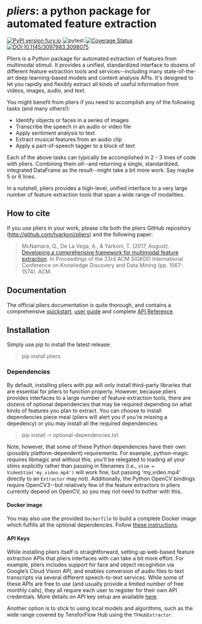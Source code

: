 # *pliers*: a python package for automated feature extraction

[![PyPI version fury.io](https://badge.fury.io/py/pliers.svg)](https://pypi.python.org/pypi/pliers/) ![pytest](https://github.com/PsychoinformaticsLab/pliers/actions/workflows/python-package.yml/badge.svg) [![Coverage Status](https://coveralls.io/repos/github/tyarkoni/pliers/badge.svg?branch=master)](https://coveralls.io/github/tyarkoni/pliers?branch=master) [![DOI:10.1145/3097983.3098075](https://zenodo.org/badge/DOI/10.1145/3097983.3098075.svg)](https://doi.org/10.1145/3097983.3098075)


Pliers is a Python package for automated extraction of features from multimodal stimuli. It provides a unified, standardized interface to dozens of different feature extraction tools and services--including many state-of-the-art deep learning-based models and content analysis APIs. It's designed to let you rapidly and flexibly extract all kinds of useful information from videos, images, audio, and text.

You might benefit from pliers if you need to accomplish any of the following tasks (and many others!):

* Identify objects or faces in a series of images
* Transcribe the speech in an audio or video file
* Apply sentiment analysis to text
* Extract musical features from an audio clip
* Apply a part-of-speech tagger to a block of text

Each of the above tasks can typically be accomplished in 2 - 3 lines of code with pliers. Combining them *all*--and returning a single, standardized, integrated DataFrame as the result--might take a bit more work. Say maybe 5 or 6 lines.

In a nutshell, pliers provides a high-level, unified interface to a very large number of feature extraction tools that span a wide range of modalities.

## How to cite
If you use pliers in your work, please cite both the pliers GitHub repository (http://github.com/tyarkoni/pliers) and the following paper:

> McNamara, Q., De La Vega, A., & Yarkoni, T. (2017, August). [Developing a comprehensive framework for multimodal feature extraction](https://dl.acm.org/citation.cfm?id=3098075). In Proceedings of the 23rd ACM SIGKDD International Conference on Knowledge Discovery and Data Mining (pp. 1567-1574). ACM.

## Documentation

The official pliers documentation is quite thorough, and contains a comprehensive [quickstart](http://psychoinformaticslab.github.io/pliers/quickstart.html), [user guide](http://psychoinformaticslab.github.io/pliers/) and complete [API Reference](http://psychoinformaticslab.github.io/pliers/reference.html).

## Installation

Simply use pip to install the latest release:

> pip install pliers

### Dependencies
By default, installing pliers with pip will only install third-party libraries that are essential for pliers to function properly. However, because pliers provides interfaces to a large number of feature extraction tools, there are dozens of optional dependencies that may be required depending on what kinds of features you plan to extract. You can choose to install dependencies piece meal (pliers will alert you if you're missing a depedency) or you may install all the required dependencies: 

> pip install -r optional-dependencies.txt

Note, however, that some of these Python dependencies have their own (possibly platform-dependent) requirements. For example, python-magic requires libmagic and without this, you’ll be relegated to loading all your stims explicitly rather than passing in filenames (i.e., `stim = VideoStim('my_video.mp4')` will work fine, but passing 'my_video.mp4' directly to an `Extractor` may not). Additionally, the Python OpenCV bindings require OpenCV3--but relatively few of the feature extractors in pliers currently depend on OpenCV, so you may not need to bother with this. 

#### Docker image
You may also use the provided `Dockerfile` to build a complete Docker image which fulfills all the optional dependencies. Follow [these instructions](https://github.com/PsychoinformaticsLab/pliers/blob/master/docker/README.md).

#### API Keys
While installing pliers itself is straightforward, setting up web-based feature extraction APIs that pliers interfaces with can take a bit more effort. For example, pliers includes support for face and object recognition via Google’s Cloud Vision API, and enables conversion of audio files to text transcripts via several different speech-to-text services. While some of these APIs are free to use (and usually provide a limited number of free monthly calls), they all require each user to register for their own API credentials. More details on API key setup are available [here](http://tyarkoni.github.io/pliers/installation.html#api-keys).

Another option is to stick to using local models and algorithms, such as the wide range covered by TensforFlow Hub using the `TFHubExtractor`.
